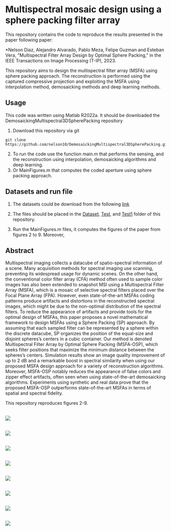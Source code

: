 # Multispectral mosaic design using a sphere packing filter array

This repository contains the code to reproduce the results presented in the paper following paper:

*Nelson Diaz, Alejandro Alvarado, Pablo Meza, Felipe Guzman and Esteban Vera, "Multispectral Filter Array Design by Optimal Sphere Packing," in the  IEEE Transactions on Image Processing (T-IP), 2023.

This repository aims to design the multispectral filter array (MSFA) using sphere packing approach. The reconstruction is performed using the captured compressive projection and exploiting the MSFA using interpolation method, demosaicking methods and deep learning methods.

## Usage

This code was written using Matlab R2022a. It should be downloaded the DemosaickingMultispectral3DSpherePacking repository
1. Download this repository via git 
```
git clone https://github.com/nelson10/DemosaickingMultispectral3DSpherePacking.git
```
2. To run the code use the function main.m that performs the sensing, and the reconstruction using interpolation, demosaicking algorithms and deep learning.
3. Or MainFigures.m that computes the coded aperture using sphere packing approach.


## Datasets and run file

1. The datasets could be download from the following [link](https://www1.cs.columbia.edu/CAVE/databases/multispectral/)

2. The files should be placed in the [Dataset](https://www.dropbox.com/scl/fo/py43gsxzw3en6lx7wsu49/h?dl=0&rlkey=y3mzo8shvh456cjarxkqyzvrn), [Test](https://www.dropbox.com/scl/fo/kzwc41r53vmqa1fptbo3u/h?dl=0&rlkey=t9jtfllaor5lge6154oarrl82), and [Test1](https://www.dropbox.com/scl/fo/ko38byee2w2ng1tw314vy/h?dl=0&rlkey=b10ywu3or7scc8pmmpg6jtpnc) folder of this repository.

3. Run the MainFigures.m files, it computes the figures of the paper from figures 2 to 9. Moreover, 

## Abstract

Multispectral imaging collects a datacube of spatio-spectral information of a scene. Many acquisition methods for spectral imaging use scanning, preventing its widespread usage for dynamic scenes. On the other hand, the conventional color filter array (CFA) method often used to sample color images has also been extended to snapshot MSI using a Multispectral Filter Array (MSFA), which is a mosaic of selective spectral filters placed over the Focal Plane Array (FPA). However, even state-of-the-art MSFAs coding patterns produce artifacts and distortions in the reconstructed spectral images, which might be due to the non-optimal distribution of the spectral filters. To reduce the appearance of artifacts and provide tools for the optimal design of MSFAs, this paper proposes a novel mathematical framework to design MSFAs using a Sphere Packing (SP) approach. By assuming that each sampled filter can be represented by a sphere within the discrete datacube, SP organizes the position of the equal-size and disjoint spheres’s centers in a cubic container. Our method is denoted Multispectral Filter Array by Optimal Sphere Packing (MSFA-OSP), which seeks filter positions that maximize the minimum distance between the spheres’s centers. Simulation results show an image quality improvement of up to 2 dB and a remarkable boost in spectral similarity when using our proposed
MSFA design approach for a variety of reconstruction algorithms. Moreover, MSFA-OSP notably reduces the appearance of false colors and zipper effect artifacts, often seen when using state-of-the-art demosaicking algorithms. Experiments using synthetic and real data prove that the proposed MSFA-OSP outperforms state-of-the-art MSFAs in terms of spatial and spectral fidelity.


This repository reproduces figures 2-9.

<br/><img src='/figures/figure2.png'>

<br/><img src='/figures/figure3.png'>

<br/><img src='/figures/figure4.png'>

<br/><img src='/figures/figure5.png'>

<br/><img src='/figures/figure6.png'>

<br/><img src='/figures/figure7.png'>

<br/><img src='/figures/figure8.png'>

<br/><img src='/figures/figure9.png'>


